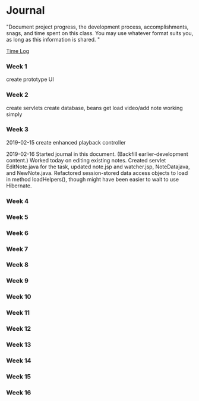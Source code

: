 # Journal

"Document project progress, the development process, accomplishments, snags, and time spent on this class. You may use whatever format suits you, as long as this information is shared. "

[Time Log](time_sheet.tsv)

### Week 1

create prototype UI

### Week 2

create servlets
create database, beans
get load video/add note working simply

### Week 3

2019-02-15
create enhanced playback controller

2019-02-16
Started journal in this document. (Backfill earlier-development content.)
Worked today on editing existing notes. Created servlet EditNote.java for the task,
updated note.jsp and watcher.jsp, NoteDatajava, and NewNote.java.
Refactored session-stored data access objects to load in method loadHelpers(), though
might have been easier to wait to use Hibernate.

### Week 4
### Week 5
### Week 6
### Week 7
### Week 8
### Week 9
### Week 10
### Week 11
### Week 12
### Week 13
### Week 14
### Week 15
### Week 16

